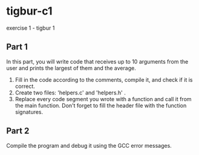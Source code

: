 # tigbur-c1
exercise 1 - tigbur 1

## Part 1
In this part, you will write code that receives up to 10 arguments from the user and prints the largest of them and the average.

1. Fill in the code according to the comments, compile it, and check if it is correct.
2. Create two files: 'helpers.c' and 'helpers.h' .
3. Replace every code segment you wrote with a function and call it from the main function.
   Don't forget to fill the header file with the function signatures.

## Part 2
Compile the program and debug it using the GCC error messages.
